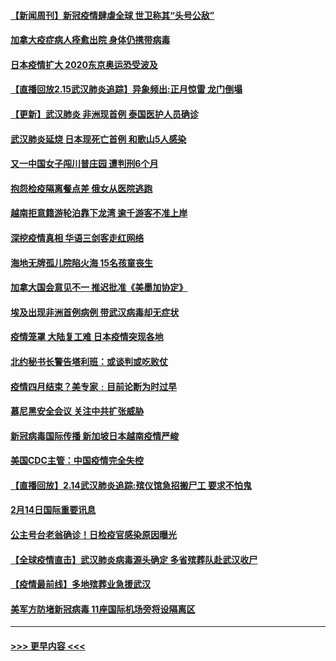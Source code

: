 #### [【新闻周刊】新冠疫情肆虐全球 世卫称其“头号公敌”](../pages/prog202/a102778196.md?t=02160902) 
#### [加拿大疫症病人痊愈出院 身体仍携带病毒](../pages/prog202/a102778061.md?t=02160902) 
#### [日本疫情扩大 2020东京奥运恐受波及](../pages/prog202/a102778049.md?t=02160902) 
#### [【直播回放2.15武汉肺炎追踪】异象频出:正月惊雷 龙门倒塌](../pages/prog202/a102777974.md?t=02160902) 
#### [【更新】武汉肺炎 非洲现首例 泰国医护人员确诊](../pages/prog202/a102770740.md?t=02160902) 
#### [武汉肺炎延烧 日本现死亡首例 和歌山5人感染](../pages/prog202/a102777815.md?t=02160902) 
#### [又一中国女子闯川普庄园 遭判刑6个月](../pages/prog202/a102777673.md?t=02160902) 
#### [抱怨检疫隔离餐点差 俄女从医院逃跑](../pages/prog202/a102777667.md?t=02160902) 
#### [越南拒意籍游轮泊靠下龙湾 逾千游客不准上岸](../pages/prog202/a102777646.md?t=02160902) 
#### [深挖疫情真相 华语三剑客走红网络](../pages/prog202/a102777624.md?t=02160902) 
#### [海地无牌孤儿院陷火海 15名孩童丧生](../pages/prog202/a102777620.md?t=02160902) 
#### [加拿大国会意见不一 推迟批准《美墨加协定》](../pages/prog202/a102777575.md?t=02160902) 
#### [埃及出现非洲首例病例 带武汉病毒却无症状](../pages/prog202/a102777559.md?t=02160902) 
#### [疫情笼罩 大陆复工难 日本疫情突现各地](../pages/prog202/a102777455.md?t=02160902) 
#### [北约秘书长警告塔利班：或谈判或吃败仗](../pages/prog202/a102777442.md?t=02160902) 
#### [疫情四月结束？美专家﹕目前论断为时过早](../pages/prog202/a102777248.md?t=02160902) 
#### [慕尼黑安全会议 关注中共扩张威胁](../pages/prog202/a102777254.md?t=02160902) 
#### [新冠病毒国际传播 新加坡日本越南疫情严峻](../pages/prog202/a102777245.md?t=02160902) 
#### [美国CDC主管：中国疫情完全失控](../pages/prog202/a102777236.md?t=02160902) 
#### [【直播回放】2.14武汉肺炎追踪:殡仪馆急招搬尸工 要求不怕鬼](../pages/prog202/a102777141.md?t=02160902) 
#### [2月14日国际重要讯息](../pages/prog202/a102777073.md?t=02160902) 
#### [公主号台老翁确诊！日检疫官感染原因曝光](../pages/prog202/a102777075.md?t=02160902) 
#### [【全球疫情直击】武汉肺炎病毒源头确定 多省殡葬队赴武汉收尸](../pages/prog202/a102777026.md?t=02160902) 
#### [【疫情最前线】多地殡葬业急援武汉](../pages/prog202/a102776986.md?t=02160902) 
#### [美军方防堵新冠病毒 11座国际机场旁将设隔离区](../pages/prog202/a102776870.md?t=02160902) 

----
#### [ >>> 更早内容 <<< ](../indexes/prog202-earlier.md)
